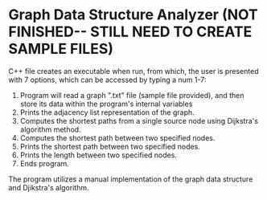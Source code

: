 # Graph Data Structure Analyzer (NOT FINISHED-- STILL NEED TO CREATE SAMPLE FILES)
C++ file creates an executable when run, from which, the user is presented with 7 options, which can be accessed by typing a num 1-7:
1. Program will read a graph ".txt" file (sample file provided), and then store its data within the program's internal variables
2. Prints the adjacency list representation of the graph.
3. Computes the shortest paths from a single source node using Dijkstra's algorithm method.
4. Computes the shortest path between two specified nodes.
5. Prints the shortest path between two specified nodes.
6. Prints the length between two specified nodes.
7. Ends program.

The program utilizes a manual implementation of the graph data structure and Djikstra's algorithm.
